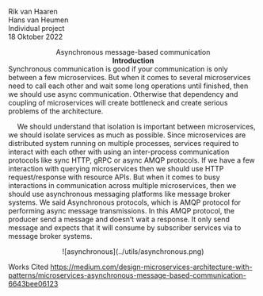Rik van Haaren   
Hans van Heumen   
Individual project   
18 Oktober 2022   
 
<center></center>

<center>Asynchronous message-based communication</center>
<center><b>Introduction</b></center>
Synchronous communication is good if your communication is only between a few microservices. But when it comes to several microservices need to call each other and wait some long operations until finished, then we should use async communication. Otherwise that dependency and coupling of microservices will create bottleneck and create serious problems of the architecture.
	
 
We should understand that isolation is important between microservices, we should isolate services as much as possible. Since microservices are distributed system running on multiple processes, services required to interact with each other with using an inter-process communication protocols like sync HTTP, gRPC or async AMQP protocols.
If we have a few interaction with querying microservices then we should use HTTP request/response with resource APIs. But when it comes to busy interactions in communication across multiple microservices, then we should use asynchronous messaging platforms like message broker systems.
We said Asynchronous protocols, which is AMQP protocol for performing async message transmissions. In this AMQP protocol, the producer send a message and doesn’t wait a response. It only send message and expects that it will consume by subscriber services via to message broker systems.

<center>![asynchronous](../utils/asynchronous.png)</center>

Works Cited
https://medium.com/design-microservices-architecture-with-patterns/microservices-asynchronous-message-based-communication-6643bee06123
